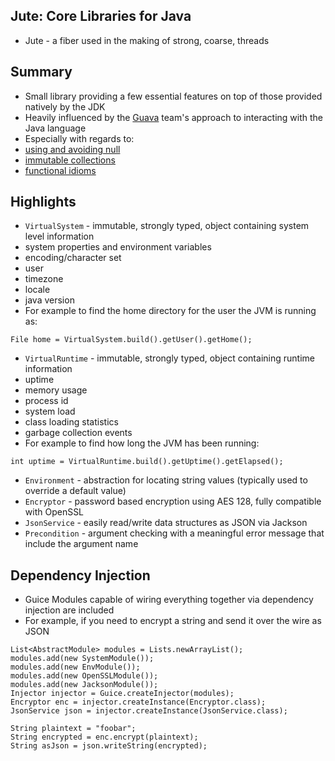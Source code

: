 Jute: Core Libraries for Java
-------

* Jute - a fiber used in the making of strong, coarse, threads

Summary
-------

* Small library providing a few essential features on top of those provided natively by the JDK
* Heavily influenced by the [Guava](https://github.com/google/guava) team's approach to interacting with the Java language 
* Especially with regards to:
 * [using and avoiding null](https://code.google.com/p/guava-libraries/wiki/UsingAndAvoidingNullExplained)
 * [immutable collections](https://code.google.com/p/guava-libraries/wiki/ImmutableCollectionsExplained)
 * [functional idioms](https://code.google.com/p/guava-libraries/wiki/FunctionalExplained)

Highlights
-------
* `VirtualSystem` - immutable, strongly typed, object containing system level information
 * system properties and environment variables
 * encoding/character set
 * user
 * timezone
 * locale
 * java version
* For example to find the home directory for the user the JVM is running as:
```
File home = VirtualSystem.build().getUser().getHome();
```
* `VirtualRuntime` - immutable, strongly typed, object containing runtime information
 * uptime
 * memory usage
 * process id
 * system load
 * class loading statistics
 * garbage collection events
* For example to find how long the JVM has been running:
```
int uptime = VirtualRuntime.build().getUptime().getElapsed();
```
* `Environment` - abstraction for locating string values (typically used to override a default value)
* `Encryptor` - password based encryption using AES 128, fully compatible with OpenSSL
* `JsonService` - easily read/write data structures as JSON via Jackson
* `Precondition` - argument checking with a meaningful error message that include the argument name

Dependency Injection
-------
* Guice Modules capable of wiring everything together via dependency injection are included
* For example, if you need to encrypt a string and send it over the wire as JSON
```
List<AbstractModule> modules = Lists.newArrayList();
modules.add(new SystemModule());
modules.add(new EnvModule());
modules.add(new OpenSSLModule());
modules.add(new JacksonModule());
Injector injector = Guice.createInjector(modules);
Encryptor enc = injector.createInstance(Encryptor.class);
JsonService json = injector.createInstance(JsonService.class);

String plaintext = "foobar";
String encrypted = enc.encrypt(plaintext);
String asJson = json.writeString(encrypted);
```
